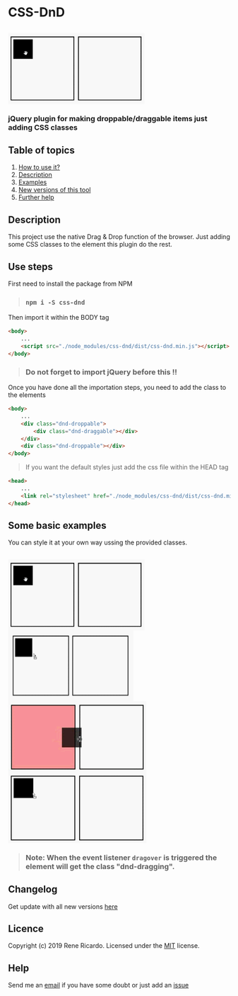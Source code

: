# CSS-DnD

## <img align="center" alt="css-dnd example" src="https://raw.githubusercontent.com/2rhop/css-dnd/master/src/images/example1.gif" height=160 title="css-dnd example"/>

### jQuery plugin for making droppable/draggable items just adding CSS classes

## Table of topics
1. [How to use it?](#use)
1. [Description](#description)
1. [Examples](#example)
1. [New versions of this tool](#changelog)
1. [Further help](#help)

## Description

This project use the native Drag & Drop function of the browser. Just adding some CSS classes to the element this plugin do the rest.

<h2 id="use">Use steps</h2>

First need to install the package from NPM

> ### `npm i -S css-dnd`

Then import it within the BODY tag

```html
<body>
    ...
    <script src="./node_modules/css-dnd/dist/css-dnd.min.js"></script>
</body>
```

> ### Do not forget to import jQuery before this !!

Once you have done all the importation steps, you need to add the class to the elements

```html
<body>
    ...
    <div class="dnd-droppable">
        <div class="dnd-draggable"></div>
    </div> 
    <div class="dnd-droppable"></div>    
</body>
```

> If you want the default styles just add the css file within the HEAD tag

```html
<head>
    ...
    <link rel="stylesheet" href="./node_modules/css-dnd/dist/css-dnd.min.css">
</head>
```

<h2 id="example">Some basic examples</h2>
You can style it at your own way ussing the provided classes.

## <img align="center" alt="css-dnd example" src="https://raw.githubusercontent.com/2rhop/css-dnd/master/src/images/example1.gif" height=160 title="css-dnd example"/> <img align="center" alt="css-dnd example" src="https://raw.githubusercontent.com/2rhop/css-dnd/master/src/images/example2.gif" height=160 title="css-dnd example"/> <img align="center" alt="css-dnd example" src="https://raw.githubusercontent.com/2rhop/css-dnd/master/src/images/example3.gif" height=160 title="css-dnd example"/> <img align="center" alt="css-dnd example" src="https://raw.githubusercontent.com/2rhop/css-dnd/master/src/images/example4.gif" height=160 title="css-dnd example"/>

> ### <b>Note:</b> When the event listener `dragover` is triggered the element will get the class "dnd-dragging".

## Changelog

Get update with all new versions [here](https://github.com/2rhop/css-dnd/releases)

## Licence
Copyright (c) 2019 Rene Ricardo. Licensed under the [MIT](https://github.com/2rhop/css-dnd/blob/master/LICENSE) license.

## Help

Send me an [email](mailto:renerp2016@gmail.com) if you have some doubt or just add an [issue](https://github.com/2rhop/css-dnd/issues)